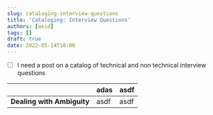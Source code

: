 ```yaml
---
slug: cataloging-interview-questions
title: 'Cataloging: Interview Questions'
authors: [oeid]
tags: []
draft: true
date: 2022-05-14T10:00
---
```


- [ ] I need a post on a catalog of technical and non technical interview questions

|     | adas| asdf|
| --- | --- | --- |
| **Dealing with Ambiguity**| asdf| asdf| 